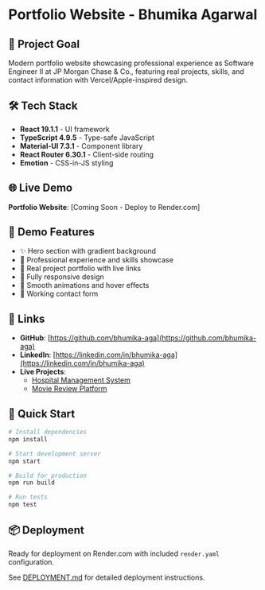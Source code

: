 # Portfolio Website - Bhumika Agarwal

## 🎯 Project Goal

Modern portfolio website showcasing professional experience as Software Engineer II at JP Morgan Chase & Co., featuring real projects, skills, and contact information with Vercel/Apple-inspired design.

## 🛠️ Tech Stack

- **React 19.1.1** - UI framework
- **TypeScript 4.9.5** - Type-safe JavaScript
- **Material-UI 7.3.1** - Component library  
- **React Router 6.30.1** - Client-side routing
- **Emotion** - CSS-in-JS styling

## 🌐 Live Demo

**Portfolio Website**: [Coming Soon - Deploy to Render.com]

## 📸 Demo Features

- ✨ Hero section with gradient background
- 💼 Professional experience and skills showcase
- 🚀 Real project portfolio with live links
- 📱 Fully responsive design
- 🎨 Smooth animations and hover effects
- 📧 Working contact form

## 🔗 Links

- **GitHub**: [https://github.com/bhumika-aga](https://github.com/bhumika-aga)
- **LinkedIn**: [https://linkedin.com/in/bhumika-aga](https://linkedin.com/in/bhumika-aga)
- **Live Projects**:
  - [Hospital Management System](https://healthsync-portal.onrender.com)
  - [Movie Review Platform](https://reelcriticapp.onrender.com)

## 🚀 Quick Start

```bash
# Install dependencies
npm install

# Start development server
npm start

# Build for production
npm run build

# Run tests
npm test
```

## 📦 Deployment

Ready for deployment on Render.com with included `render.yaml` configuration.

See [DEPLOYMENT.md](./DEPLOYMENT.md) for detailed deployment instructions.
